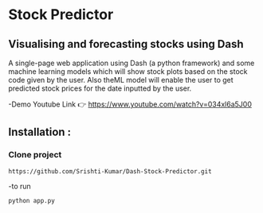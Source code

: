 # Stock Predictor 
## Visualising and forecasting stocks using Dash
A single-page web application using Dash (a python framework) and some machine learning models which will show stock plots based on the stock code given by the user. Also theML model will enable the user to get predicted stock prices for the date inputted by the user.

-Demo Youtube Link 👉 https://www.youtube.com/watch?v=034xl6a5J00

## Installation :

### Clone project 
```
https://github.com/Srishti-Kumar/Dash-Stock-Predictor.git
```

-to run 
```
python app.py
```




